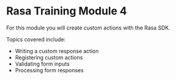 # Rasa Training Module 4

For this module you will create custom actions with the Rasa SDK.

Topics covered include:

- Writing a custom response action
- Registering custom actions
- Validating form inputs
- Processing form responses